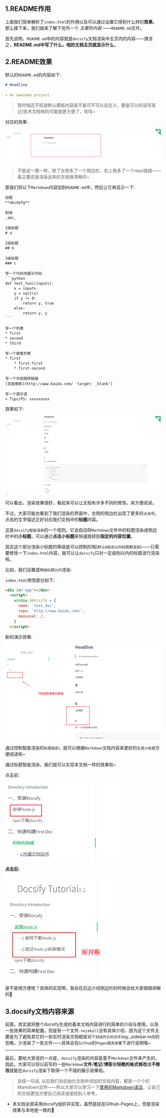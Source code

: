 ## 1.README作用

上面我们简单解析了`index.html`的作用以及可以通过设置它得到什么样的**效果**。那么接下来，我们就来了解下另外一个 _主要的内容_ ——`README.md`文件。

首先说明，`README.md`中的内容就是`docsify`文档渲染中主页内的内容——换言之，**README.md中写了什么，咱的文档主页就显示什么**。

## 2.README效果



默认的`README.md`的内容如下:

```markdown
# Headline

> An awesome project.

```

> 暂时咱还不知道默认模板内容是不是可不可以自定义，要是可以的话写笔记/技术文档啥的可能就更方便了，哈哈~

对应的效果:

![image-20220120211115942](解析README.assets/image-20220120211115942.png)

> 不能说一摸一样，除了左侧多了一个侧边栏，右上角多了一个repo链接——最主要还是渲染出来的文档很清晰的~

那我们将以下`Markdown`内容加到`README.md`中，然后让它再显示一下:

```mark
加粗
**abcdefg**

斜体
_abc_

1级标题
# a

2级标题
## b

3级标题
### c

写一个代码块展示代码
​```python
def test_func(inputs):
    x = inputs
    y = sqrt(x)
    if y != 0:
        return y, true
    else:
        return y, y
​```

写一个列表
* first
* second
* third

写一个嵌套列表
* first
	* first-first
	* first-second
	
写一个外部跳转链接
[百度搜索](http://www.baidu.com/ 'target: _blank')

写一个提示语
> Tips/PS: xxxxxxxxx
```

效果如下:

![image-20220120212109261](解析README.assets/image-20220120212109261.png)

可以看出，渲染效果很好，看起来可以让文档有许多不同的修饰，来方便阅读。

不过，大家可能也看到了我们渲染的界面中，左侧的侧边栏出现了更多的`点击项`，点击的文字描述正好对应我们文档中的**标题**内容。

这是`docsify智能渲染`的一个规则。它会自动将`Markdown`文件中的标题渲染成侧边栏中的**小标题**，可以通过**点击小标题**来快速跳转到**指定的内容位置**。

其实这个部分渲染小标题的等级是可以控制的哦(`默认6级及以内标题都渲染`)——只需要修改一下`index.html`内容，就可以让`docsify`只对一定级别以内的标题进行渲染啦。

比如，我们设置成`两级标题以内`渲染:

`index.html`修改部分如下:

```html
<div id="app"></div>
  <script>
    window.$docsify = {
      name: 'test_doc',
      repo: 'http://www.baidu.com/',
      maxLevel: 2,
    }
  </script>
```

新的演示效果:

![image-20220120212945598](解析README.assets/image-20220120212945598.png)

通过控制智能渲染的`标题级别`，就可以根据`Markdown`文档内容来更好的`生成小标题`方便阅读啦~

通过标题智能渲染，我们就可以实现本文档一样的效果啦~

点击前:

![image-20220120213131171](解析README.assets/image-20220120213131171.png)

**点击后:**

![image-20220120213154060](解析README.assets/image-20220120213154060.png)

是不是很方便呢？具体的实现啊，我会在后边介绍侧边栏的时候会给大家细细讲解的🤭

## 3.docsify文档内容来源

前面，其实就将整个docsify生成的基本文档内容进行的简单的介绍与使用，以及一些效果的简单配置。但是有一个文件`.nojekyll`没有具体介绍，因为这个文件主要是为了避免其它的一些实时渲染文档框架对`下划线开头的文件`(eg:_sidebar.md)的忽略，少渲染了一些文件——具体会在`Github`的`Pages服务部署`下进行说明哦~

--------

最后，要给大家说的一点是，`docsify`渲染的内容是基于`Markdown`文件来产生的，因此，大家可以将以前写的一些`Markdown`**文件**/**笔记**/**博客**做**轻微的格式修改**或**不修改**就能在`docsify`渲染下取得一个不错的展示效果啦。



> 总结一句话, 以后我们向初始化文档中添加的文档内容，都是一个个的Markdown文件——所以大家可以学习一下[常用的Markdown语法](https://markdown.com.cn/basic-syntax/)，让自己的文档更加方便自己阅读或是给别人参考。



- 本文档全部采用docsify组织并实现，虽然是挂在Github-Pages上，但是渲染效果与本地是一致的🤭